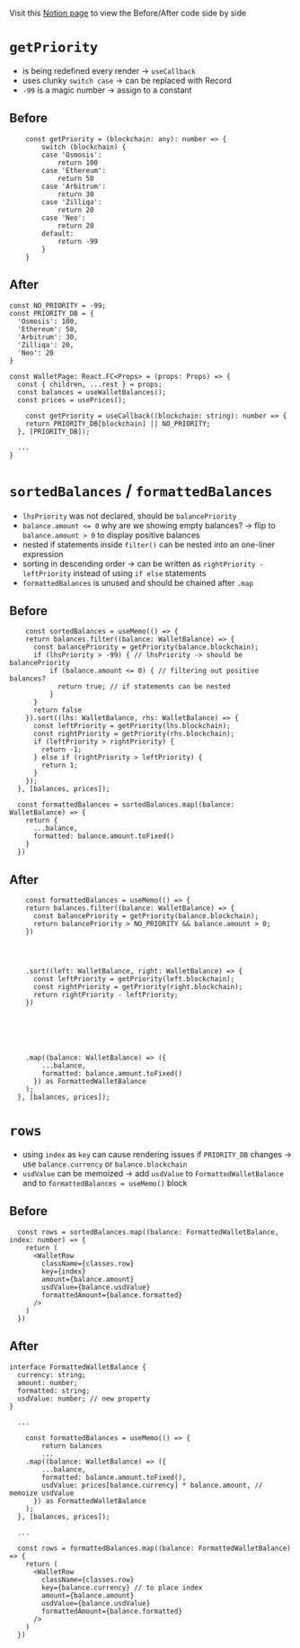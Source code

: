 Visit this [Notion page](https://dleanjeans.notion.site/Coding-Challenge-Problem-3-23d90f73c70780cbaa69dc399b2a01ae?source=repo) to view the Before/After code side by side

# `getPriority`

- is being redefined every render → `useCallback`
- uses clunky `switch case` → can be replaced with Record
- `-99` is a magic number → assign to a constant

## Before
```tsx
	const getPriority = (blockchain: any): number => {
	    switch (blockchain) {
	    case 'Osmosis':
	        return 100
	    case 'Ethereum':
	        return 50
	    case 'Arbitrum':
	        return 30
	    case 'Zilliqa':
	        return 20
	    case 'Neo':
	        return 20
	    default:
	        return -99
	    }
	}
```
## After
```tsx
const NO_PRIORITY = -99;
const PRIORITY_DB = {
  'Osmosis': 100,
  'Ethereum': 50,
  'Arbitrum': 30,
  'Zilliqa': 20,
  'Neo': 20
}

const WalletPage: React.FC<Props> = (props: Props) => {
  const { children, ...rest } = props;
  const balances = useWalletBalances();
  const prices = usePrices();
	
	const getPriority = useCallback((blockchain: string): number => {
    return PRIORITY_DB[blockchain] || NO_PRIORITY;
  }, [PRIORITY_DB]);
  
  ...
}
```

# `sortedBalances` / `formattedBalances`

- `lhsPriority` was not declared, should be `balancePriority`
- `balance.amount <= 0` why are we showing empty balances? → flip to `balance.amount > 0`  to display positive balances
- nested if statements inside `filter()` can be nested into an one-liner expression
- sorting in descending order → can be written as `rightPriority - leftPriority` instead of using `if else`  statements
- `formattedBalances` is unused and should be chained after `.map`

## Before
```tsx
	const sortedBalances = useMemo(() => {
    return balances.filter((balance: WalletBalance) => {
      const balancePriority = getPriority(balance.blockchain);
      if (lhsPriority > -99) { // lhsPriority -> should be balancePriority
          if (balance.amount <= 0) { // filtering out positive balances?
            return true; // if statements can be nested
          }
      }
      return false
    }).sort((lhs: WalletBalance, rhs: WalletBalance) => {
      const leftPriority = getPriority(lhs.blockchain);
      const rightPriority = getPriority(rhs.blockchain);
      if (leftPriority > rightPriority) {
        return -1;
      } else if (rightPriority > leftPriority) {
        return 1;
      }
    });
  }, [balances, prices]);
  
  const formattedBalances = sortedBalances.map((balance: WalletBalance) => {
    return {
      ...balance,
      formatted: balance.amount.toFixed()
    }
  })
```
## After
```tsx
	const formattedBalances = useMemo(() => {
    return balances.filter((balance: WalletBalance) => {
      const balancePriority = getPriority(balance.blockchain);
      return balancePriority > NO_PRIORITY && balance.amount > 0;
    })
    
    
    
    
    .sort((left: WalletBalance, right: WalletBalance) => {
      const leftPriority = getPriority(left.blockchain);
      const rightPriority = getPriority(right.blockchain);
      return rightPriority - leftPriority;
    })
    
    
    
    
    
    
    .map((balance: WalletBalance) => ({
        ...balance,
        formatted: balance.amount.toFixed()
      }) as FormattedWalletBalance
    );
  }, [balances, prices]);
```

# `rows`

- using `index` as `key` can cause rendering issues if `PRIORITY_DB` changes → use `balance.currency`  or `balance.blockchain`
- `usdValue` can be memoized → add `usdValue` to `FormattedWalletBalance`  and to `formattedBalances = useMemo()` block

## Before
```tsx
  const rows = sortedBalances.map((balance: FormattedWalletBalance, index: number) => {
    return (
      <WalletRow 
        className={classes.row}
        key={index}
        amount={balance.amount}
        usdValue={balance.usdValue}
        formattedAmount={balance.formatted}
      />
    )
  })
```
## After
```tsx
interface FormattedWalletBalance {
  currency: string;
  amount: number;
  formatted: string;
  usdValue: number; // new property
}

  ...

	const formattedBalances = useMemo(() => {
		return balances
		...
    .map((balance: WalletBalance) => ({
        ...balance,
        formatted: balance.amount.toFixed(),
        usdValue: prices[balance.currency] * balance.amount, // memoize usdValue
      }) as FormattedWalletBalance
    );
  }, [balances, prices]);
  
  ...
  
  const rows = formattedBalances.map((balance: FormattedWalletBalance) => {
    return (
      <WalletRow 
        className={classes.row}
        key={balance.currency} // to place index
        amount={balance.amount}
        usdValue={balance.usdValue}
        formattedAmount={balance.formatted}
      />
    )
  })
```
